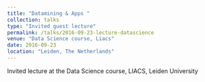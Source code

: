 ```yaml
---
title: "Datamining & Apps "
collection: talks
type: "Invited guest lecture"
permalink: /talks/2016-09-23-lecture-datascience
venue: "Data Science course, Liacs"
date: 2016-09-23
location: "Leiden, The Netherlands"
---
```


Invited lecture at the Data Science course, LIACS, Leiden University
